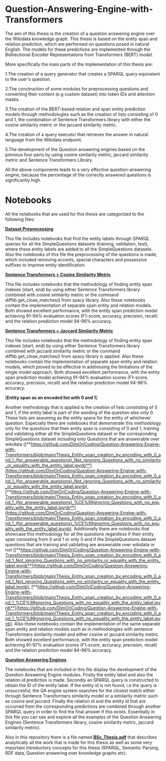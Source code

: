 # Question-Answering-Engine-with-Transformers
The aim of this thesis is the creation of a question answering engine over the Wikidata knowledge graph. 
This thesis is based on the entity span and relation prediction, which are performed on questions posed in natural English. The models for these predictions are implemented through the Bidirectional Encoder Representations from Transformers (BERT) model.

More specifically the main parts of the implementation of this thesis are:


   1.The creation of a query generator that creates a SPARQL query equivalent to the user's question.
   
   2.The conctruction of some modules for preprocessing questions and converting their content (e.g custom dataset) into token IDs and attention masks.
   
   3.The creation of the BERT-based relation and span entity prediction models through methodologies such as the creation of lists consisting of 0 and 1, the combination of Sentence Transformers library with 
   either the cosine similarity metric or the jaccard similarity metric.
   
   4.The creation of a query executor that retrieves the answer in natural language from the Wikidata endpoint.
   
   5.The development of the Question answering engines based on the previous four parts by using cosine similarity metric, jaccard similarity metric and Sentence Transformers Library.

All the above components leads to a very effective question-answering engine, because the percentage of the correctly answered questions is significantly high.

# Notebooks

All the notebooks that are used for this thesis are categorized to the following files:

[**Dataset Preprocessing**](https://github.com/DimOriCoding/Question-Answering-Engine-with-Transformers/tree/main/Dataset%20Preprocessing)

This file includes notebooks that find the entity labels through SPARQL queries for all the SimpleQuestions datasets (training, validation, test), where these entity labels are added to all the SimpleQuestions datasets. Also the notebooks of this file the preprocessing of the questions is made, which included removing accents, special characters and possessive suffixes to improve entity identification.

[**Sentence Transformers + Cosine Similarity Metric**](https://github.com/DimOriCoding/Question-Answering-Engine-with-Transformers/tree/main/Sentence%20Transformers%20%2B%20Cosine%20Similarity%20Metric%20Methodology)

This file includes notebooks that the methodology of finding entity span indexes (start, end) by using either Sentence Transformers library combined with cosine simliarity metric or the command difflib.get_close_matches() from spacy library. Also these notebooks contain the implementation of separate span entity and relation models. Both showed excellent performance, with the entity span prediction model achieving 91-94% evaluation scores (F1-score, accuracy, precision, recall) and the relation prediction model 94-96% accuracy.

[**Sentence Transformers + Jaccard Similarity Metric**](https://github.com/DimOriCoding/Question-Answering-Engine-with-Transformers/tree/main/Sentence%20Transformers%20%2B%20Jaccard%20Similarity%20Metric%20Methodology)

This file includes notebooks that the methodology of finding entity span indexes (start, end) by using either Sentence Transformers library combined with jaccard simliarity metric or the command difflib.get_close_matches() from spacy library is applied. Also these notebooks contain the implementation of separate span entity and relation models, which proved to be effective in addressing the limitations of the single model approach. Both showed excellent performance, with the entity span prediction model achieving 91-94% evaluation scores (F1-score, accuracy, precision, recall) and the relation prediction model 94-96% accuracy.


[**Entity span as an encoded list with 0 and 1**] 

Another methodology that is applied is the creation of lists constisting of 0 and 1, if the entity label is part of the wording of the question else only 0. 
These lists are assuming as the entity spans for the entity of whichever question. Especially there are notebooks that demonstrate this methodology only for the questions that their entity span is consisting of 0 and 1, training and validating either all the SimpleQuestions dataset or the corresponding SimpleQuestions dataset including only Questions that are answerable over wikidata ([**https://github.com/DimOriCoding/Question-Answering-Engine-with-Transformers/blob/main/Thesis_Entity_span_creation_by_encoding_with_0_and_1_(for_answerable_questions)_Not_ignoring_Questions_with_no_similarity_or_equality_with_the_entity_label.ipynb**](https://github.com/DimOriCoding/Question-Answering-Engine-with-Transformers/blob/main/Thesis_Entity_span_creation_by_encoding_with_0_and_1_(for_answerable_questions)_Not_ignoring_Questions_with_no_similarity_or_equality_with_the_entity_label.ipynb), [**https://github.com/DimOriCoding/Question-Answering-Engine-with-Transformers/blob/main/Thesis_Entity_span_creation_by_encoding_with_0_and_1_(for_answerable_questions)_%CE%99gnoring_Questions_with_no_equality_with_the_entity_label.ipynb**](https://github.com/DimOriCoding/Question-Answering-Engine-with-Transformers/blob/main/Thesis_Entity_span_creation_by_encoding_with_0_and_1_(for_answerable_questions)_%CE%99gnoring_Questions_with_no_equality_with_the_entity_label.ipynb). Additionally there are notebooks that showcase this methodology for all the questions regardless if their entity span consisting from 0 and 1 or only 0 and if the SimpleQuestions dataset questions that are training and validating are answerable over wikidata or not ([**https://github.com/DimOriCoding/Question-Answering-Engine-with-Transformers/blob/main/Thesis_Entity_span_creation_by_encoding_with_0_and_1_Not_ignoring_Questions_with_no_similarity_or_equality_with_the_entity_label.ipynb**](https://github.com/DimOriCoding/Question-Answering-Engine-with-Transformers/blob/main/Thesis_Entity_span_creation_by_encoding_with_0_and_1_Not_ignoring_Questions_with_no_similarity_or_equality_with_the_entity_label.ipynb), [**https://github.com/DimOriCoding/Question-Answering-Engine-with-Transformers/blob/main/Thesis_Entity_span_creation_by_encoding_with_0_and_1_%CE%99gnoring_Questions_with_no_equality_with_the_entity_label.ipynb**](https://github.com/DimOriCoding/Question-Answering-Engine-with-Transformers/blob/main/Thesis_Entity_span_creation_by_encoding_with_0_and_1_%CE%99gnoring_Questions_with_no_equality_with_the_entity_label.ipynb). Also these notebooks contain the implementation of the same separate span entity and relation models such as in methodologies with sentence Transformers similarity model and either cosine or jaccard similarity metric. Both showed excellent performance, with the entity span prediction model achieving 91-97% evaluation scores (F1-score, accuracy, precision, recall) and the relation prediction model 94-96% accuracy.

[**Question Answering Engines**](https://github.com/DimOriCoding/Question-Answering-Engine-with-Transformers/tree/main/Question%20Answering%20Engines)

The notebooks that are included in this file display the development of the Question Answering Engine modules. Firstly the entity label and also the relation id prediction is made. Secondly an SPARQL query is constructed to obtain the ID of the entity label. If the entity id is not found, i.e the query is unsuccesful, the QA engine system searches for the closest match either through Sentence Transformers similarity model or a similarity metric such as cosine and jaccard. Finally the relation id and the entity id that are occurred from the corresponding predictions are combined through another SPARQL query in order to find the final answer if this exists. Essentially in this file you can see and explore all the examples of the Question Answering Engines (Sentence Transformers library, cosine similarity metric, jaccard similarity metric).

Also in this repository there is a file named [**BSc_Thesis.pdf**](https://github.com/DimOriCoding/Question-Answering-Engine-with-Transformers/blob/main/BSc_Thesis.pdf) that describes analytically all the work that is made for this thesis as well as some very important introductory concepts for this thesis (SPARQL, Semantic Parsing, RDF data, Question answering over knowledge graphs etc).

